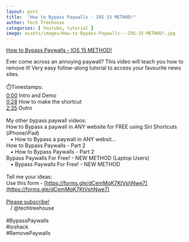 ```yaml
---
layout: post
title:  "How to Bypass Paywalls - IOS 15 METHOD!"
author: Tech Treehouse
categories: [ Youtube, tutorial ]
image: assets/images/How-to-Bypass-Paywalls---IOS-15-METHOD!.jpg
---
```


[How to Bypass Paywalls - IOS 15 METHOD!](https://youtube.com/watch?v=zkv64i0I-5E)

Ever come across an annoying paywall? This video will teach you how to remove it! Very easy follow-along tutorial to access your favourite news sites. <br><br>⏱️Timestamps:<br>[0:00](https://youtube.com/watch?v=zkv64i0I-5E&t=0) Intro and Demo<br>[0:28](https://youtube.com/watch?v=zkv64i0I-5E&t=28) How to make the shortcut<br>[2:35](https://youtube.com/watch?v=zkv64i0I-5E&t=155) Outro<br><br>My other bypass paywall videos:<br>How to Bypass a paywall in ANY website for FREE using Siri Shortcuts (iPhone/iPad)<br>   • How to Bypass a paywall in ANY websit...  <br>How to Bypass Paywalls - Part 2<br>   • How to Bypass Paywalls - Part 2  <br>Bypass Paywalls For Free! - NEW METHOD (Laptop Users)<br>   • Bypass Paywalls For Free! - NEW METHOD  <br><br>Tell me your ideas:<br>Use this form - [https://forms.gle/dCemMqK7KtVshNwe7](https://forms.gle/dCemMqK7KtVshNwe7)<br><br>[Please subscribe!](https://youtube.com/techtreehouse/?sub_confirmation=1)<br>   / @techtreehouse  <br><br>#BypassPaywalls<br>#ioshack<br>#RemovePaywalls
